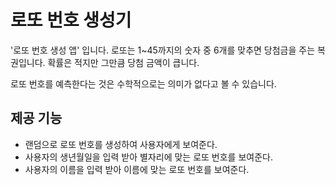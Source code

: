 # 로또 번호 생성기

'로또 번호 생성 앱' 입니다. 로또는 1~45까지의 숫자 중 6개를 맞추면 당첨금을 주는 복권입니다. 확률은 적지만 그만큼 당첨 금액이 큽니다.

로또 번호를 예측한다는 것은 수학적으로는 의미가 없다고 볼 수 있습니다.

## 제공 기능

* 랜덤으로 로또 번호를 생성하여 사용자에게 보여준다.
* 사용자의 생년월일을 입력 받아 별자리에 맞는 로또 번호를 보여준다.
* 사용자의 이름을 입력 받아 이름에 맞는 로또 번호를 보여준다.
